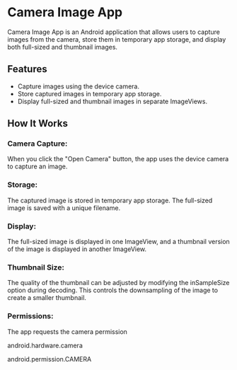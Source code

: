 # Camera Image App

Camera Image App is an Android application that allows users to capture images from the camera, store them in temporary app storage, and display both full-sized and thumbnail images.

## Features

- Capture images using the device camera.
- Store captured images in temporary app storage.
- Display full-sized and thumbnail images in separate ImageViews.

## How It Works

### Camera Capture: 

When you click the "Open Camera" button, the app uses the device camera to capture an image.

### Storage: 

The captured image is stored in temporary app storage. The full-sized image is saved with a unique filename.

### Display: 

The full-sized image is displayed in one ImageView, and a thumbnail version of the image is displayed in another ImageView.

### Thumbnail Size: 

The quality of the thumbnail can be adjusted by modifying the inSampleSize option during decoding. This controls the downsampling of the image to create a smaller thumbnail.

### Permissions: 

The app requests the camera permission 

android.hardware.camera

android.permission.CAMERA
